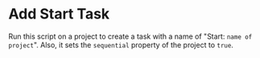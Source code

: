 # Add Start Task

Run this script on a project to create a task with a name of "Start: `name of project`". Also, it sets the `sequential` property of the project to `true`.
